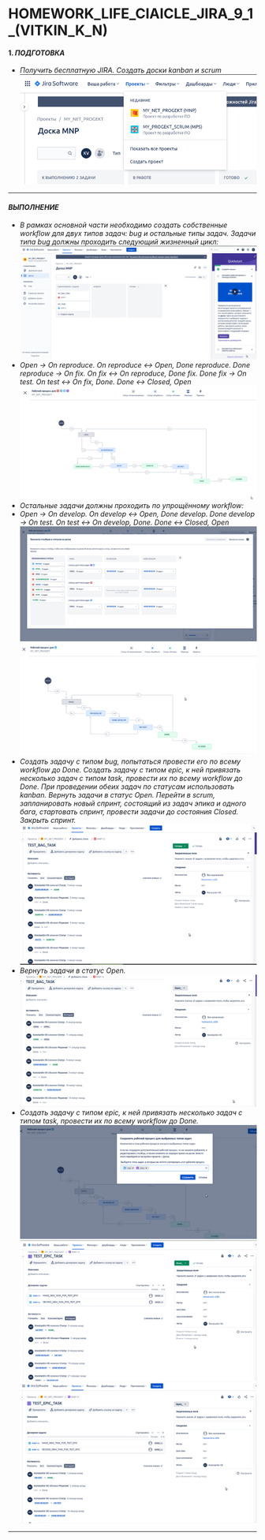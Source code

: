 # HOMEWORK_LIFE_CIAICLE_JIRA_9_1_(VITKIN_K_N)

#### 1. *ПОДГОТОВКА*
- *Получить бесплатную JIRA. Создать доски kanban и scrum*
![](https://github.com/VitkinKN/HOMEWORKNETOLOGY/blob/master/IMAGES/26.png )
___
#### *ВЫПОЛНЕНИЕ*
- *В рамках основной части необходимо создать собственные workflow для двух типов задач: bug и остальные типы задач. Задачи типа bug должны проходить следующий жизненный цикл:*
![](https://github.com/VitkinKN/HOMEWORKNETOLOGY/blob/master/IMAGES/25.png )
- *Open -> On reproduce. On reproduce <-> Open, Done reproduce. Done reproduce -> On fix. On fix <-> On reproduce, Done fix. Done fix -> On test. On test <-> On fix, Done. Done <-> Closed, Open*
![](https://github.com/VitkinKN/HOMEWORKNETOLOGY/blob/master/IMAGES/27.png )
- *Остальные задачи должны проходить по упрощённому workflow:*
- *Open -> On develop. On develop <-> Open, Done develop. Done develop -> On test. On test <-> On develop, Done. Done <-> Closed, Open*
![](https://github.com/VitkinKN/HOMEWORKNETOLOGY/blob/master/IMAGES/28.png )
![](https://github.com/VitkinKN/HOMEWORKNETOLOGY/blob/master/IMAGES/29.png )
- *Создать задачу с типом bug, попытаться провести его по всему workflow до Done. Создать задачу с типом epic, к ней привязать несколько задач с типом task, провести их по всему workflow до Done. При проведении обеих задач по статусам использовать kanban. Вернуть задачи в статус Open. Перейти в scrum, запланировать новый спринт, состоящий из задач эпика и одного бага, стартовать спринт, провести задачи до состояния Closed. Закрыть спринт.*
![](https://github.com/VitkinKN/HOMEWORKNETOLOGY/blob/master/IMAGES/30.png )
- *Вернуть задачи в статус Open.*
![](https://github.com/VitkinKN/HOMEWORKNETOLOGY/blob/master/IMAGES/31.png )
- *Создать задачу с типом epic, к ней привязать несколько задач с типом task, провести их по всему workflow до Done.*
![](https://github.com/VitkinKN/HOMEWORKNETOLOGY/blob/master/IMAGES/32.png )
![](https://github.com/VitkinKN/HOMEWORKNETOLOGY/blob/master/IMAGES/33.png )
![](https://github.com/VitkinKN/HOMEWORKNETOLOGY/blob/master/IMAGES/34.png )



___
